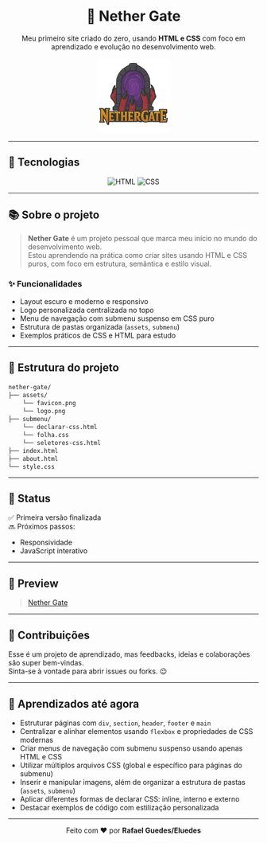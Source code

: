<h1 align="center">🌌 Nether Gate</h1>
<p align="center">
  Meu primeiro site criado do zero, usando <strong>HTML e CSS</strong> com foco em aprendizado e evolução no desenvolvimento web.
</p>

<div align="center">
  <img src="assets/logo.png" alt="Nether Gate logo" width="150" />
</div>

---

## 🚀 Tecnologias

<div align="center">

![HTML](https://img.shields.io/badge/HTML-5E44?style=flat-square&logo=html5&logoColor=white&color=E34F26)
![CSS](https://img.shields.io/badge/CSS-3?style=flat-square&logo=css3&logoColor=white&color=1572B6)

</div>

---

## 📚 Sobre o projeto

> **Nether Gate** é um projeto pessoal que marca meu início no mundo do desenvolvimento web.  
Estou aprendendo na prática como criar sites usando HTML e CSS puros, com foco em estrutura, semântica e estilo visual.

### ✨ Funcionalidades

- Layout escuro e moderno e responsivo
- Logo personalizada centralizada no topo
- Menu de navegação com submenu suspenso em CSS puro
- Estrutura de pastas organizada (`assets`, `submenu`)
- Exemplos práticos de CSS e HTML para estudo

---

## 📂 Estrutura do projeto

```
nether-gate/
├── assets/
    └── favicon.png
    └── logo.png
├── submenu/
    └── declarar-css.html
    └── folha.css
    └── seletores-css.html
├── index.html
├── about.html
└── style.css
```


---

## 📌 Status

✅ Primeira versão finalizada  
🔜 Próximos passos:
- Responsividade
- JavaScript interativo

---

## 📸 Preview

> [Nether Gate](https://nethergate.online/)  


---

## 🤝 Contribuições

Esse é um projeto de aprendizado, mas feedbacks, ideias e colaborações são super bem-vindas.  
Sinta-se à vontade para abrir issues ou forks. 😉

---

## 🧠 Aprendizados até agora

- Estruturar páginas com `div`, `section`, `header`, `footer` e `main`
- Centralizar e alinhar elementos usando `flexbox` e propriedades de CSS modernas
- Criar menus de navegação com submenu suspenso usando apenas HTML e CSS
- Utilizar múltiplos arquivos CSS (global e específico para páginas do submenu)
- Inserir e manipular imagens, além de organizar a estrutura de pastas (`assets`, `submenu`)
- Aplicar diferentes formas de declarar CSS: inline, interno e externo
- Destacar exemplos de código com estilização personalizada

---

<p align="center">
  Feito com ❤️ por <strong>Rafael Guedes/Eluedes</strong>
</p>